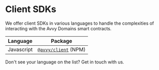 # Client SDKs

We offer client SDKs in various languages to handle the complexities of interacting with the Avvy Domains smart contracts.

Language | Package
--- | ---
Javascript | [`@avvy/client`](https://www.npmjs.com/package/@avvy/client) (NPM)

Don't see your language on the list? Get in touch with us.
